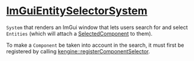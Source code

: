 # [ImGuiEntitySelectorSystem](ImGuiEntitySelectorSystem.hpp)

`System` that renders an ImGui window that lets users search for and select `Entities` (which will attach a [SelectedComponent](../components/SelectedComponent.hpp) to them).

To make a `Component` be taken into account in the search, it must first be registered by calling [kengine::registerComponentSelector](../packets/RegisterComponentSelector.hpp).